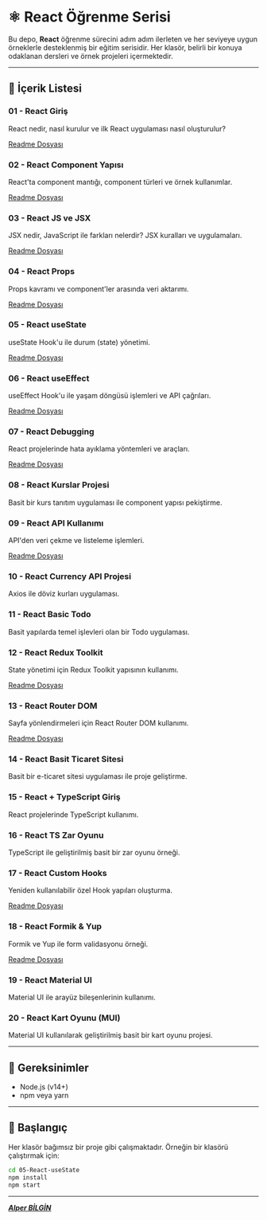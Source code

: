 #  ⚛️ React Öğrenme Serisi

Bu depo, **React** öğrenme sürecini adım adım ilerleten ve her seviyeye uygun örneklerle desteklenmiş bir eğitim serisidir. Her klasör, belirli bir konuya odaklanan dersleri ve örnek projeleri içermektedir.

---

## 📁 İçerik Listesi

### 01 - React Giriş
React nedir, nasıl kurulur ve ilk React uygulaması nasıl oluşturulur?

[Readme Dosyası](https://github.com/Alper-Bilgin/React/tree/master/01-React-Giris#readme)
### 02 - React Component Yapısı
React'ta component mantığı, component türleri ve örnek kullanımlar.

[Readme Dosyası](https://github.com/Alper-Bilgin/React/tree/master/02-React-Component-Yapisi#readme)
### 03 - React JS ve JSX
JSX nedir, JavaScript ile farkları nelerdir? JSX kuralları ve uygulamaları.

[Readme Dosyası](https://github.com/Alper-Bilgin/React/tree/master/03-React-JS-JSX#readme)
### 04 - React Props
Props kavramı ve component'ler arasında veri aktarımı.

[Readme Dosyası](https://github.com/Alper-Bilgin/React/tree/master/04-React-Props#readme)
### 05 - React useState
useState Hook'u ile durum (state) yönetimi.

[Readme Dosyası](https://github.com/Alper-Bilgin/React/tree/master/05-React-useState#readme)

### 06 - React useEffect
useEffect Hook'u ile yaşam döngüsü işlemleri ve API çağrıları.

[Readme Dosyası](https://github.com/Alper-Bilgin/React/tree/master/06-React-useEffect#readme)
### 07 - React Debugging
React projelerinde hata ayıklama yöntemleri ve araçları.

[Readme Dosyası](https://github.com/Alper-Bilgin/React/tree/master/07-React-Debugging#readme)
### 08 - React Kurslar Projesi
Basit bir kurs tanıtım uygulaması ile component yapısı pekiştirme.

### 09 - React API Kullanımı
API'den veri çekme ve listeleme işlemleri.

[Readme Dosyası](https://github.com/Alper-Bilgin/React/tree/master/09-React-Api#readme)

### 10 - React Currency API Projesi
Axios ile döviz kurları uygulaması.

### 11 - React Basic Todo
Basit yapılarda temel işlevleri olan bir Todo uygulaması.

### 12 - React Redux Toolkit
State yönetimi için Redux Toolkit yapısının kullanımı.

[Readme Dosyası](https://github.com/Alper-Bilgin/React/tree/master/12-React-Redux-Toolkit#readme)
### 13 - React Router DOM
Sayfa yönlendirmeleri için React Router DOM kullanımı.

[Readme Dosyası](https://github.com/Alper-Bilgin/React/tree/master/13-React-Router-Dom#readme)
### 14 - React Basit Ticaret Sitesi
Basit bir e-ticaret sitesi uygulaması ile proje geliştirme.

### 15 - React + TypeScript Giriş
React projelerinde TypeScript kullanımı.

### 16 - React TS Zar Oyunu
TypeScript ile geliştirilmiş basit bir zar oyunu örneği.

### 17 - React Custom Hooks
Yeniden kullanılabilir özel Hook yapıları oluşturma.

[Readme Dosyası](https://github.com/Alper-Bilgin/React/tree/master/17-React-Custom-Hooks#readme)
### 18 - React Formik & Yup
Formik ve Yup ile form validasyonu örneği.

[Readme Dosyası](https://github.com/Alper-Bilgin/React/tree/master/18-React-Formik-Yup#readme)
### 19 - React Material UI
Material UI ile arayüz bileşenlerinin kullanımı.

### 20 - React Kart Oyunu (MUI)
Material UI kullanılarak geliştirilmiş basit bir kart oyunu projesi.

---

## 🔧 Gereksinimler

- Node.js (v14+)
- npm veya yarn

---

## 🚀 Başlangıç

Her klasör bağımsız bir proje gibi çalışmaktadır. Örneğin bir klasörü çalıştırmak için:

```bash
cd 05-React-useState
npm install
npm start
```

---


**_[Alper BİLGİN](https://github.com/Alper-Bilgin)_**
